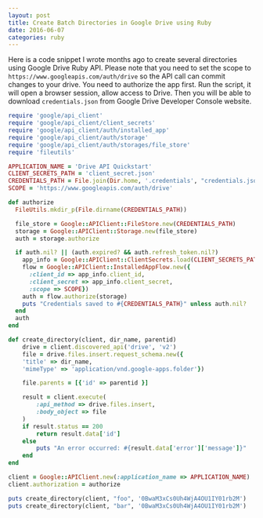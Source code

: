```yaml
---
layout: post
title: Create Batch Directories in Google Drive using Ruby
date: 2016-06-07
categories: ruby
---
```


Here is a code snippet I wrote months ago to create several directories using Google Drive Ruby API. Please note that you need to set the scope to `https://www.googleapis.com/auth/drive` so the API call can commit changes to your drive. You need to authorize the app first. Run the script, it will open a browser session, allow access to Drive. Then you will be able to download `credentials.json` from Google Drive Developer Console website.

```ruby
require 'google/api_client'
require 'google/api_client/client_secrets'
require 'google/api_client/auth/installed_app'
require 'google/api_client/auth/storage'
require 'google/api_client/auth/storages/file_store'
require 'fileutils'

APPLICATION_NAME = 'Drive API Quickstart'
CLIENT_SECRETS_PATH = 'client_secret.json'
CREDENTIALS_PATH = File.join(Dir.home, '.credentials', "credentials.json")
SCOPE = 'https://www.googleapis.com/auth/drive'

def authorize
  FileUtils.mkdir_p(File.dirname(CREDENTIALS_PATH))

  file_store = Google::APIClient::FileStore.new(CREDENTIALS_PATH)
  storage = Google::APIClient::Storage.new(file_store)
  auth = storage.authorize

  if auth.nil? || (auth.expired? && auth.refresh_token.nil?)
    app_info = Google::APIClient::ClientSecrets.load(CLIENT_SECRETS_PATH)
    flow = Google::APIClient::InstalledAppFlow.new({
      :client_id => app_info.client_id,
      :client_secret => app_info.client_secret,
      :scope => SCOPE})
    auth = flow.authorize(storage)
    puts "Credentials saved to #{CREDENTIALS_PATH}" unless auth.nil?
  end
  auth
end

def create_directory(client, dir_name, parentid)
    drive = client.discovered_api('drive', 'v2')
    file = drive.files.insert.request_schema.new({
    'title' => dir_name,
    'mimeType' => 'application/vnd.google-apps.folder'})

    file.parents = [{'id' => parentid }]

    result = client.execute(
        :api_method => drive.files.insert,
        :body_object => file
    )
    if result.status == 200
        return result.data['id']
    else
        puts "An error occurred: #{result.data['error']['message']}"
    end
end

client = Google::APIClient.new(:application_name => APPLICATION_NAME)
client.authorization = authorize

puts create_directory(client, "foo", '0BwaM3xCs0Uh4WjA4OU1IY01rb2M')
puts create_directory(client, "bar", '0BwaM3xCs0Uh4WjA4OU1IY01rb2M')
```
